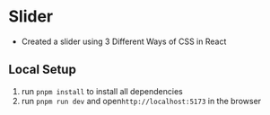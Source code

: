 # Slider

- Created a slider using 3 Different Ways of CSS in React

## Local Setup

1. run `pnpm install` to install all dependencies
2. run `pnpm run dev` and open`http://localhost:5173` in the browser
